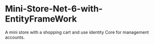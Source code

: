 # Mini-Store-Net-6-with-EntityFrameWork
A mini store with a shopping cart and use identity Core for management accounts.
